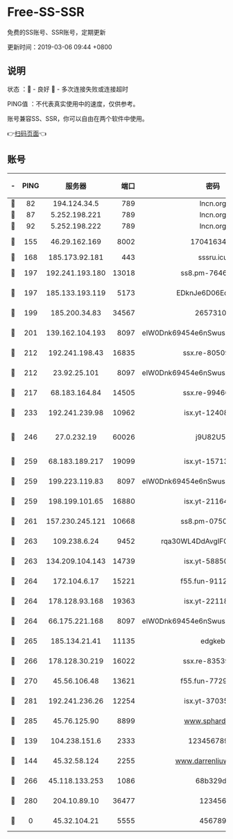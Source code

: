 # Free-SS-SSR

免费的SS账号、SSR账号，定期更新

更新时间：2019-03-06 09:44 +0800

## 说明

状态     ：🙂 - 良好 🙁 - 多次连接失败或连接超时

PING值   ：不代表真实使用中的速度，仅供参考。

账号兼容SS、SSR，你可以自由在两个软件中使用。

👉[扫码页面](https://liesauer.github.io/free-ss-ssr.github.io/)👈

## 账号

|-|PING|服务器|端口|密码|加密方式|区域|
|:----:|:----:|:-----:|-----:|:----:|:----:|:----:|
|🙂|82|194.124.34.5|789|lncn.org|rc4|JP|
|🙂|87|5.252.198.221|789|lncn.org|rc4|JP|
|🙂|92|5.252.198.222|789|lncn.org|rc4|JP|
|🙂|155|46.29.162.169|8002|1704163453|aes-256-cfb|RU|
|🙂|168|185.173.92.181|443|sssru.icu|rc4-md5|RU|
|🙂|197|192.241.193.180|13018|ss8.pm-76463592|aes-256-cfb|US|
|🙂|197|185.133.193.119|5173|EDknJe6D06EoWDaw|aes-256-cfb|US|
|🙂|199|185.200.34.83|34567|26573106|aes-256-cfb|US|
|🙂|201|139.162.104.193|8097|eIW0Dnk69454e6nSwuspv9DmS201tQ0D|aes-256-cfb|JP|
|🙂|212|192.241.198.43|16835|ssx.re-80509121|aes-256-cfb|US|
|🙂|212|23.92.25.101|8097|eIW0Dnk69454e6nSwuspv9DmS201tQ0D|aes-256-cfb|US|
|🙂|217|68.183.164.84|14505|ssx.re-99466005|aes-256-cfb|US|
|🙂|233|192.241.239.98|10962|isx.yt-12408324|aes-256-cfb|US|
|🙂|246|27.0.232.19|60026|j9U82U53|xchacha20-ietf-poly1305|HK|
|🙂|259|68.183.189.217|19099|isx.yt-15713167|aes-256-cfb|SG|
|🙂|259|199.223.119.83|8097|eIW0Dnk69454e6nSwuspv9DmS201tQ0D|aes-256-cfb|US|
|🙂|259|198.199.101.65|16880|isx.yt-21164975|aes-256-cfb|US|
|🙂|261|157.230.245.121|10668|ss8.pm-07507043|aes-256-cfb|SG|
|🙂|263|109.238.6.24|9452|rqa30WL4DdAvgIFG6Fs3znzTa|aes-256-cfb|FR|
|🙂|263|134.209.104.143|14739|isx.yt-58850709|aes-256-cfb|SG|
|🙂|264|172.104.6.17|15221|f55.fun-91126944|aes-256-cfb|US|
|🙂|264|178.128.93.168|19363|isx.yt-22118658|aes-256-cfb|SG|
|🙂|264|66.175.221.168|8097|eIW0Dnk69454e6nSwuspv9DmS201tQ0D|aes-256-cfb|US|
|🙂|265|185.134.21.41|11135|edgkeb|aes-256-cfb|GB|
|🙂|266|178.128.30.219|16022|ssx.re-83539428|aes-256-cfb|SG|
|🙂|270|45.56.106.48|13621|f55.fun-77297239|aes-256-cfb|US|
|🙂|281|192.241.236.26|12254|isx.yt-37035463|aes-256-cfb|US|
|🙂|285|45.76.125.90|8899|www.sphard.com|aes-256-cfb|JP|
|🙂|139|104.238.151.6|2333|12345678900|aes-256-cfb|JP|
|🙂|144|45.32.58.124|2255|www.darrenliuwei.com|aes-256-cfb|JP|
|🙂|266|45.118.133.253|1086|68b329da|aes-256-cfb|SG|
|🙂|280|204.10.89.10|36477|123456|aes-256-cfb|US|
|🙁|0|45.32.104.21|5555|456789|aes-256-cfb|SG|
